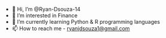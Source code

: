 - 👋 Hi, I’m @Ryan-Dsouza-14
- 👀 I’m interested in Finance
- 🌱 I’m currently learning Python & R programming languages
- 📫 How to reach me - ryanjdsouza1@gmail.com

<!---
Ryan-Dsouza-14/Ryan-Dsouza-14 is a ✨ special ✨ repository because its `README.md` (this file) appears on your GitHub profile.
You can click the Preview link to take a look at your changes.
--->
